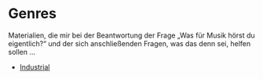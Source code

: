 # Genres

Materialien, die mir bei der Beantwortung der Frage
„Was für Musik hörst du eigentlich?“
und der sich anschließenden Fragen, was das denn sei, helfen sollen …

- [Industrial](./industrial.md)


